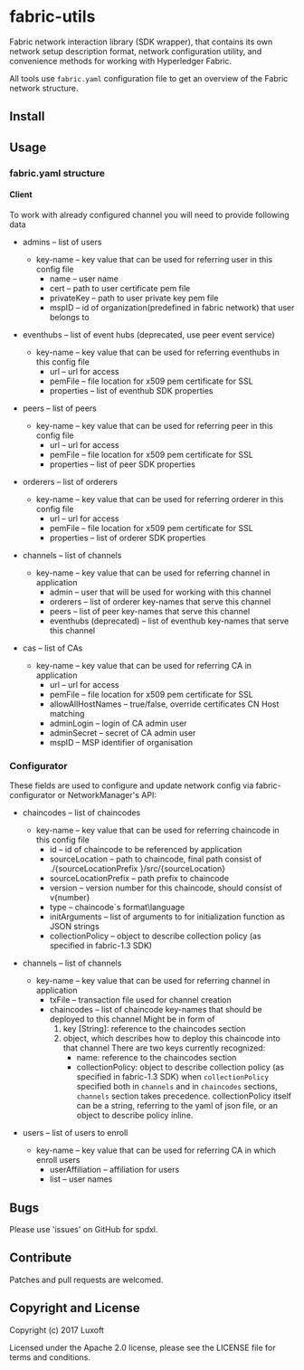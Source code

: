 # fabric-utils
Fabric network interaction library (SDK wrapper), that contains its
own network setup description format, network configuration utility,
and convenience methods for working with Hyperledger Fabric.

All tools use `fabric.yaml` configuration file to get an overview of
the Fabric network structure.

## Install

## Usage
### fabric.yaml structure
#### Client
To work with already configured channel you will need to provide following data
- admins – list of users
    - key-name – key value that can be used for referring user in this config file
        - name – user name
        - cert – path to user certificate pem file
        - privateKey – path to user private key pem file
        - mspID – id of organization(predefined in fabric network) that user belongs to
- eventhubs – list of event hubs (deprecated, use peer event service)
    - key-name – key value that can be used for referring eventhubs in this config file
        - url – url for access
        - pemFile – file location for x509 pem certificate for SSL
        - properties – list of eventhub SDK properties
- peers – list of peers
    - key-name – key value that can be used for referring peer in this config file
        - url – url for access
        - pemFile – file location for x509 pem certificate for SSL
        - properties – list of peer SDK properties
- orderers – list of orderers
    - key-name – key value that can be used for referring orderer in this config file
        - url – url for access
        - pemFile – file location for x509 pem certificate for SSL
        - properties – list of orderer SDK properties
- channels – list of channels
    - key-name – key value that can be used for referring channel in application
        - admin – user that will be used for working with this channel
        - orderers – list of orderer key-names that serve this channel
        - peers – list of peer key-names that serve this channel
        - eventhubs (deprecated) – list of eventhub key-names that serve this channel

- cas – list of CAs
    - key-name – key value that can be used for referring CA in application
        - url – url for access
        - pemFile – file location for x509 pem certificate for SSL
        - allowAllHostNames – true/false, override certificates CN Host matching
        - adminLogin – login of CA admin user
        - adminSecret – secret of CA admin user
        - mspID – MSP identifier of organisation

### Configurator

These fields are used to configure and update network config via fabric-configurator or NetworkManager's API:
- chaincodes – list of chaincodes
    - key-name – key value that can be used for referring chaincode in this config file
        - id – id of chaincode to be referenced by application
        - sourceLocation – path to chaincode, final path consist of ./{sourceLocationPrefix }/src/{sourceLocation}
        - sourceLocationPrefix – path prefix to chaincode
        - version – version number for this chaincode, should consist of v{number}
        - type – chaincode`s format\language
        - initArguments – list  of arguments to for initialization function as JSON strings
        - collectionPolicy – object to describe collection policy (as specified
         in fabric-1.3 SDK)

- channels – list of channels
    - key-name – key value that can be used for referring channel in application
        - txFile – transaction file used for channel creation
        - chaincodes – list of chaincode key-names that should be deployed to this channel
            Might be in form of
            1) key [String]: reference to the chaincodes section
            2) object, which describes how to deploy this chaincode into that channel
               There are two keys currently recognized:
               - name: <string> reference to the chaincodes section
               - collectionPolicy: object to describe collection policy (as specified
                in fabric-1.3 SDK)
          when `collectionPolicy` specified both in `channels` and in `chaincodes`
          sections, `channels` section takes precedence.
          collectionPolicy itself can be a string, referring to the yaml of json file,
          or an object to describe policy inline.

- users – list of users to enroll
    - key-name – key value that can be used for referring CA in which enroll users
        - userAffiliation – affiliation for users
        - list – user names

## Bugs
Please use 'issues' on GitHub for spdxl.

## Contribute
Patches and pull requests are welcomed.

## Copyright and License
Copyright (c) 2017 Luxoft

Licensed under the Apache 2.0 license, please see the LICENSE file for terms and conditions.
